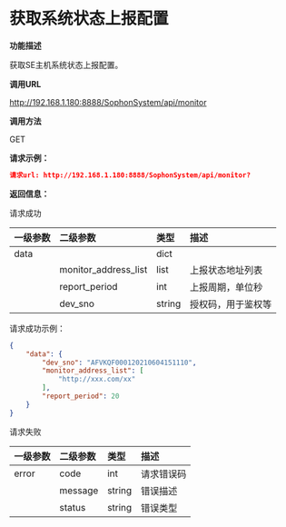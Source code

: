 # 获取系统状态上报配置 #

**功能描述**

获取SE主机系统状态上报配置。

**调用URL**

http://192.168.1.180:8888/SophonSystem/api/monitor

**调用方法**

GET

**请求示例：**

```json
请求url: http://192.168.1.180:8888/SophonSystem/api/monitor?
```

**返回信息：**

请求成功

| 一级参数 | 二级参数             | 类型   | 描述               |
| :------- | :------------------- | :----- | :----------------- |
| data     |                      | dict   |                    |
|          | monitor_address_list | list   | 上报状态地址列表   |
|          | report_period        | int    | 上报周期，单位秒   |
|          | dev_sno              | string | 授权码，用于鉴权等 |

请求成功示例：

```json
{
    "data": {
        "dev_sno": "AFVKQF000120210604151110",
        "monitor_address_list": [
            "http://xxx.com/xx"
        ],
        "report_period": 20
    }
}
```

请求失败

| 一级参数 | 二级参数 | 类型   | 描述       |
| :------- | :------- | :----- | :--------- |
| error    | code     | int    | 请求错误码 |
|          | message  | string | 错误描述   |
|          | status   | string | 错误类型   |

​    
